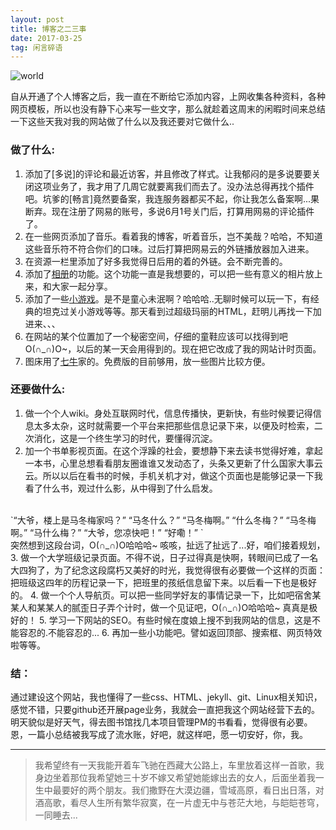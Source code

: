 ```yaml
---
layout: post
title: 博客之二三事
date: 2017-03-25
tag: 闲言碎语
---
```


![world](http://omjh2j5h3.bkt.clouddn.com/2017-03-25.png)

自从开通了个人博客之后，我一直在不断给它添加内容，上网收集各种资料，各种网页模板，所以也没有静下心来写一些文字，那么就趁着这周末的闲暇时间来总结一下这些天我对我的网站做了什么以及我还要对它做什么..
<br>

### 做了什么:

 1. 添加了[多说]的评论和最近访客，并且修改了样式。让我郁闷的是多说要要关闭这项业务了，我才用了几周它就要离我们而去了。没办法总得再找个插件吧。坑爹的[畅言]竟然要备案，我连服务器都买不起，你让我怎么备案啊...果断弃。现在注册了网易的账号，多说6月1号关门后，打算用网易的评论插件了。
 2. 在一些网页添加了音乐。看着我的博客，听着音乐，岂不美哉？哈哈，不知道这些音乐符不符合你们的口味。过后打算把网易云的外链播放器加入进来。
 3. 在资源一栏里添加了好多我觉得日后用的着的外链。会不断完善的。
 4. 添加了[相册](http://robotkang.cc/photos/)的功能。这个功能一直是我想要的，可以把一些有意义的相片放上来，和大家一起分享。
 5. 添加了一些[小游戏](http://robotkang.cc/ziyuan/)。是不是童心未泯啊？哈哈哈..无聊时候可以玩一下，有经典的坦克过关小游戏等等。那天看到过超级玛丽的HTML，赶明儿再找一下加进来、、、
 6. 在网站的某个位置加了一个秘密空间，仔细的童鞋应该可以找得到吧O(∩_∩)O~，以后的某一天会用得到的。现在把它改成了我的网站计时页面。
 7. 图床用了[七牛](https://portal.qiniu.com/signup?code=3lfl9quhqj902)家的。免费版的目前够用，放一些图片比较方便。

### 还要做什么:
 1. 做一个个人wiki。身处互联网时代，信息传播快，更新快，有些时候要记得信息太多太杂，这时就需要一个平台来把那些信息记录下来，以便及时检索，二次消化，这是一个终生学习的时代，要懂得沉淀。
 2. 加一个书单影视页面。在这个浮躁的社会，要想静下来去读书觉得好难，拿起一本书，心里总想看看朋友圈谁谁又发动态了，头条又更新了什么国家大事云云。所以以后在看书的时候，手机关机才对，做这个页面也是能够记录一下我看了什么书，观过什么影，从中得到了什么启发。
<br>
  `“大爷，楼上是马冬梅家吗？” “马冬什么？” “马冬梅啊。” “什么冬梅？” “马冬梅啊。” “马什么梅？” “大爷，您凉快吧！”
 “好嘞！” `
 <br>突然想到这段台词，O(∩_∩)O哈哈哈~ 咳咳，扯远了扯远了...好，咱们接着规划，
3. 做一个大学班级记录页面。不得不说，日子过得真是快啊，转眼间已成了一名大四狗了，为了纪念这段腐朽又美好的时光，我觉得很有必要做一个这样的页面：把班级这四年的历程记录一下，把班里的孩纸信息留下来。以后看一下也是极好的。
4. 做一个个人导航页。可以把一些同学好友的事情记录一下，比如吧宿舍某某人和某某人的腻歪日子弄个计时，做一个见证吧，O(∩_∩)O哈哈哈~ 真真是极好的！
5. 学习一下网站的SEO。有些时候在度娘上搜不到我网站的信息，这是不能容忍的.不能容忍的...
6. 再加一些小功能吧。譬如返回顶部、搜索框、网页特效啦等等。

### 结：
通过建设这个网站，我也懂得了一些css、HTML、jekyll、git、Linux相关知识，感觉不错，只要github还开展page业务，我就会一直把我这个网站经营下去的。
<br>明天貌似是好天气，得去图书馆找几本项目管理PM的书看看，觉得很有必要。
<br>
恩，一篇小总结被我写成了流水账，好吧，就这样吧，愿一切安好，你，我。
    
----------
> 我希望终有一天我能开着车飞驰在西藏大公路上，车里放着这样一首歌，我身边坐着那位我希望她三十岁不嫁又希望她能嫁出去的女人，后面坐着我一生中最要好的两个朋友。我们撒野在大漠边疆，雪域高原，看日出日落，对酒高歌，看尽人生所有繁华寂寞，在一片虚无中与苍茫大地，与皑皑苍穹，一同睡去...
<br>

